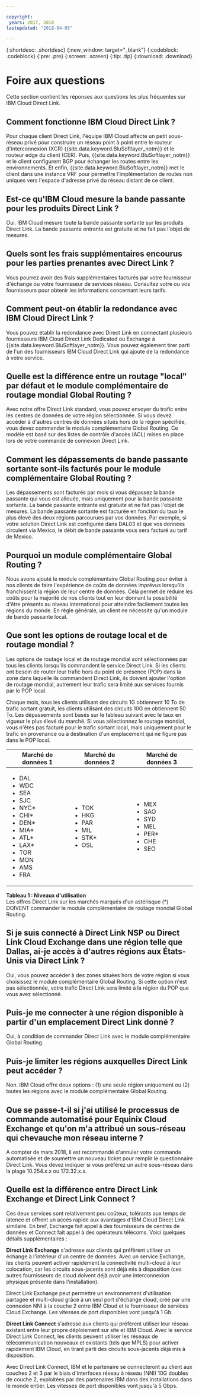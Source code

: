```yaml
---

copyright:
 years: 2017, 2018
lastupdated: "2018-04-05"

---
```


{:shortdesc: .shortdesc}
{:new_window: target="_blank"}
{:codeblock: .codeblock}
{:pre: .pre}
{:screen: .screen}
{:tip: .tip}
{:download: .download}

# Foire aux questions

Cette section contient les réponses aux questions les plus fréquentes sur IBM Cloud Direct Link. 

## Comment fonctionne IBM Cloud Direct Link ?
Pour chaque client Direct Link, l'équipe IBM Cloud affecte un petit sous-réseau privé pour construire un réseau point à point entre le routeur d'interconnexion (XCR) {{site.data.keyword.BluSoftlayer_notm}} et le routeur edge du client (CER). Puis, {{site.data.keyword.BluSoftlayer_notm}} et le client configurent BGP pour échanger les routes entre les environnements. Et enfin, {{site.data.keyword.BluSoftlayer_notm}} met le client dans une instance VRF pour permettre l'implémentation de routes non uniques vers l'espace d'adresse privé du réseau distant de ce client.

## Est-ce qu'IBM Cloud mesure la bande passante pour les produits Direct Link ?
Oui. IBM Cloud mesure toute la bande passante sortante sur les produits Direct Link. La bande passante entrante est gratuite et ne fait pas l'objet de mesures.

## Quels sont les frais supplémentaires encourus pour les parties prenantes avec Direct Link ?
Vous pourrez avoir des frais supplémentaires facturés par votre fournisseur d'échange ou votre fournisseur de services réseau. Consultez votre ou vos fournisseurs pour obtenir les informations concernant leurs tarifs.

## Comment peut-on établir la redondance avec IBM Cloud Direct Link ?
Vous pouvez établir la redondance avec Direct Link en connectant plusieurs fournisseurs IBM Cloud Direct Link Dedicated ou Exchange à {{site.data.keyword.BluSoftlayer_notm}}. Vous pouvez également tirer parti de l'un des fournisseurs IBM Cloud Direct Link qui ajoute de la redondance à votre service.

## Quelle est la différence entre un routage "local" par défaut et le module complémentaire de routage mondial Global Routing ?
Avec notre offre Direct Link standard, vous pouvez envoyer du trafic entre les centres de données de votre région sélectionnée. Si vous devez accéder à d'autres centres de données situés hors de la région spécifiée, vous devez commander le module complémentaire Global Routing. Ce modèle est basé sur des listes de contrôle d'accès (ACL) mises en place lors de votre commande de connexion Direct Link. 

## Comment les dépassements de bande passante sortante sont-ils facturés pour le module complémentaire Global Routing ?
Les dépassements sont facturés par mois si vous dépassez la bande passante qui vous est allouée, mais uniquement pour la bande passante sortante. La bande passante entrante est gratuite et ne fait pas l'objet de mesures. La bande passante sortante est facturée en fonction du taux le plus élevé des deux régions parcourues par vos données.  Par exemple, si votre solution Direct Link est configurée dans DAL03 et que vos données circulent via Mexico, le débit de bande passante vous sera facturé au tarif de Mexico.

## Pourquoi un module complémentaire Global Routing ?
Nous avons ajouté le module complémentaire Global Routing pour éviter à nos clients de faire l'expérience de coûts de données imprévus lorsqu'ils franchissent la région de leur centre de données. Cela permet de réduire les coûts pour la majorité de nos clients tout en leur donnant la possibilité d'être présents au niveau international pour atteindre facilement toutes les régions du monde. En règle générale, un client ne nécessite qu'un module de bande passante local.

## Que sont les options de routage local et de routage mondial ?
Les options de routage local et de routage mondial sont sélectionnées par tous les clients lorsqu'ils commandent le service Direct Link. Si les clients ont besoin de router leur trafic hors du point de présence (POP) dans la zone dans laquelle ils commandent Direct Link, ils doivent ajouter l'option de routage mondial, autrement leur trafic sera limité aux services fournis par le POP local.

Chaque mois, tous les clients utilisant des circuits 1G obtiennent 10 To de trafic sortant gratuit, les clients utilisant des circuits 10G en obtiennent 50 To. Les dépassements sont basés sur le tableau suivant avec le taux en vigueur le plus élevé du marché. Si vous sélectionnez le routage mondial, vous n'êtes pas facturé pour le trafic sortant local, mais uniquement pour le trafic en provenance ou à destination d'un emplacement qui ne figure pas dans le POP local.

|Marché de données 1|Marché de données 2|Marché de données 3|
|---|---|---|
|<ul><li>DAL</li><li>WDC</li><li>SEA</li><li>SJC</li><li>NYC*</li><li>CHI*</li><li>DEN*</li><li>MIA*</li><li>ATL*</li><li>LAX*</li><li>TOR</li><li>MON</li><li>AMS</li><li>FRA</li></ul>|<ul><li>TOK</li><li>HKG</li><li>PAR</li><li>MIL</li><li>STK*</li><li>OSL</li></ul>|<ul><li>MEX</li><li>SAO</li><li>SYD</li><li>MEL</li><li>PER*</li><li>CHE</li><li>SEO</li></ul>|
**Tableau 1 : Niveaux d'utilisation**<br/>
Les offres Direct Link sur les marchés marqués d'un astérisque (*) DOIVENT commander le module complémentaire de routage mondial Global Routing.

## Si je suis connecté à Direct Link NSP ou Direct Link Cloud Exchange dans une région telle que Dallas, ai-je accès à d'autres régions aux États-Unis via Direct Link ?
Oui, vous pouvez accéder à des zones situées hors de votre région si vous choisissez le module complémentaire Global Routing. Si cette option n'est pas sélectionnée, votre trafic Direct Link sera limité à la région du POP que vous avez sélectionné.

## Puis-je me connecter à une région disponible à partir d'un emplacement Direct Link donné ?
Oui, à condition de commander Direct Link avec le module complémentaire Global Routing.

## Puis-je limiter les régions auxquelles Direct Link peut accéder ?
Non. IBM Cloud offre deux options : (1) une seule région uniquement ou (2) toutes les régions avec le module complémentaire Global Routing.

## Que se passe-t-il si j'ai utilisé le processus de commande automatisé pour Equinix Cloud Exchange et qu'on m'a attribué un sous-réseau qui chevauche mon réseau interne ?

A compter de mars 2018, il est recommandé d'annuler votre commande automatisée et de soumettre un nouveau ticket pour remplir le questionnaire Direct Link. Vous devez indiquer si vous préférez un autre sous-réseau dans la plage 10.254.x.x ou 172.32.x.x.

## Quelle est la différence entre Direct Link Exchange et Direct Link Connect ?

Ces deux services sont relativement peu coûteux, tolérants aux temps de latence et offrent un accès rapide aux avantages d'IBM Cloud Direct Link similaire. En bref, Exchange fait appel à des fournisseurs de centres de données et Connect fait appel à des opérateurs télécoms. Voici quelques détails supplémentaires : 

**Direct Link Exchange** s'adresse aux clients qui préfèrent utiliser un échange à l'intérieur d'un centre de données. Avec un service Exchange, les clients peuvent activer rapidement la connectivité multi-cloud à leur colocation, car les circuits sous-jacents sont déjà mis à disposition (ces autres fournisseurs de cloud doivent déjà avoir une interconnexion physique présente dans l'installation).

Direct Link Exchange peut permettre un environnement d'utilisation partagée et multi-cloud grâce à un seul port d'échange cloud, créé par une connexion NNI à la couche 2 entre IBM Cloud et le fournisseur de services Cloud Exchange. Les vitesses de port disponibles vont jusqu'à 1 Gb.  

**Direct Link Connect** s'adresse aux clients qui préfèrent utiliser leur réseau existant entre leur propre déploiement sur site et IBM Cloud. Avec le service Direct Link Connect, les clients peuvent utiliser les réseaux de télécommunication nouveaux et existants (tels que MPLS) pour activer rapidement IBM Cloud, en tirant parti des circuits sous-jacents déjà mis à disposition.

Avec Direct Link Connect, IBM et le partenaire se connecteront au client aux couches 2 et 3 par le biais d'interfaces réseau à réseau (NNI) 10G doubles de couche 2, exploitées par des partenaires IBM dans des installations dans le monde entier. Les vitesses de port disponibles vont jusqu'à 5 Gbps.

